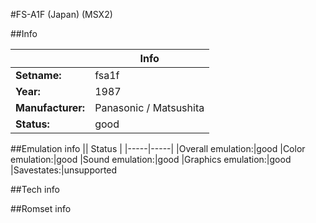 #FS-A1F (Japan) (MSX2)

##Info

||Info|
|-----|-----|
|**Setname:**|fsa1f
|**Year:**|1987
|**Manufacturer:**|Panasonic / Matsushita
|**Status:**|good

##Emulation info
|| Status |
|-----|-----|
|Overall emulation:|good
|Color emulation:|good
|Sound emulation:|good
|Graphics emulation:|good
|Savestates:|unsupported

##Tech info

##Romset info

<!--- START OF EDITED COMMENT DO NOT TOUCH TEXT ABOVE-->
